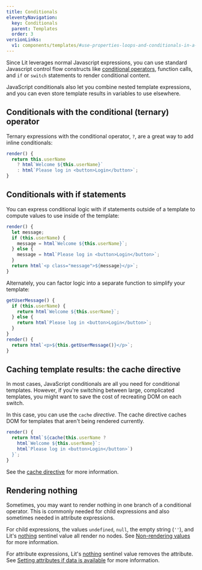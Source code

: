 ```yaml
---
title: Conditionals
eleventyNavigation:
  key: Conditionals
  parent: Templates
  order: 3
versionLinks:
  v1: components/templates/#use-properties-loops-and-conditionals-in-a-template
---
```


Since Lit leverages normal Javascript expressions, you can use standard Javascript control flow constructs like [conditional operators](https://developer.mozilla.org/en-US/docs/Web/JavaScript/Reference/Operators/Conditional_Operator), function calls, and `if` or `switch` statements to render conditional content.

JavaScript conditionals also let you combine nested template expressions, and you can even store template results in variables to use elsewhere.

## Conditionals with the conditional (ternary) operator

Ternary expressions with the conditional operator, `?`, are a great way to add inline conditionals:

```ts
render() {
  return this.userName
    ? html`Welcome ${this.userName}`
    : html`Please log in <button>Login</button>`;
}
```

## Conditionals with if statements

You can express conditional logic with if statements outside of a template to compute values to use inside of the template:

```ts
render() {
  let message;
  if (this.userName) {
    message = html`Welcome ${this.userName}`;
  } else {
    message = html`Please log in <button>Login</button>`;
  }
  return html`<p class="message">${message}</p>`;
}
```

Alternately, you can factor logic into a separate function to simplify your template:

```ts
getUserMessage() {
  if (this.userName) {
    return html`Welcome ${this.userName}`;
  } else {
    return html`Please log in <button>Login</button>`;
  }
}
render() {
  return html`<p>${this.getUserMessage()}</p>`;
}
```

## Caching template results: the cache directive

In most cases, JavaScript conditionals are all you need for conditional templates. However, if you're switching between large, complicated templates, you might want to save the cost of recreating DOM on each switch.

In this case, you can use the `cache` _directive_. The cache directive caches DOM for templates that aren't being rendered currently.

```ts
render() {
  return html`${cache(this.userName ?
    html`Welcome ${this.userName}`:
    html`Please log in <button>Login</button>`)
  }`;
}
```

See the [cache directive](/docs/templates/directives/#cache) for more information.

## Rendering nothing

Sometimes, you may want to render nothing in one branch of a conditional operator. This is commonly needed for child
expressions and also sometimes needed in attribute expressions.

For child expressions, the values `undefined`, `null`, the empty string (`''`), and Lit's [nothing](/docs/api/templates/#nothing) sentinel value all render no nodes. See [Non-rendering values](/docs/templates/expressions/#non-rendering) for more information.

For attribute expressions, Lit's [nothing](/docs/api/templates/#nothing) sentinel value removes the attribute. See [Setting attributes if data is available](/docs/templates/expressions/#attribute-available) for more information.
